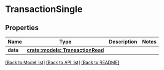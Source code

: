# TransactionSingle

## Properties

Name | Type | Description | Notes
------------ | ------------- | ------------- | -------------
**data** | [**crate::models::TransactionRead**](TransactionRead.md) |  | 

[[Back to Model list]](../README.md#documentation-for-models) [[Back to API list]](../README.md#documentation-for-api-endpoints) [[Back to README]](../README.md)


